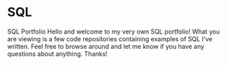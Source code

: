 # SQL
SQL Portfolio
Hello and welcome to my very own SQL portfolio! What you are viewing is a few code repositories containing examples of SQL I've written. Feel free to browse around and let me know if you have any questions about anything. Thanks!
